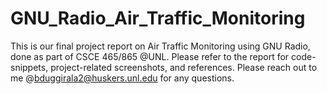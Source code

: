 # GNU_Radio_Air_Traffic_Monitoring
This is our final project report on Air Traffic Monitoring using GNU Radio, done as part of CSCE 465/865 @UNL.
Please refer to the report for code-snippets, project-related screenshots, and references. Please reach out to me @bduggirala2@huskers.unl.edu for any questions.
